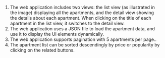 1. The web application includes two views: the list view (as illustrated in the image)
   displaying all the apartments, and the detail view showing the details about each
   apartment. When clicking on the title of each apartment in the list view, it
   switches to the detail view.
2. The web application uses a JSON file to load the apartment data, and use it to display the UI
   elements dynamically.
3. The web application supports pagination with 5 apartments per page..
4. The apartment list can be sorted descendingly by price or popularity by clicking on
   the related buttons.